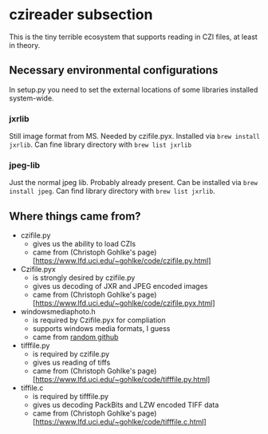 # czireader subsection

This is the tiny terrible ecosystem that supports reading in CZI files, at least in theory.

## Necessary environmental configurations
In setup.py you need to set the external locations of some libraries installed system-wide.

### jxrlib
Still image format from MS. Needed by czifile.pyx. Installed via `brew install jxrlib`. Can fine library directory with `brew list jxrlib`

### jpeg-lib
Just the normal jpeg lib. Probably already present. Can be installed via `brew install jpeg`. Can find library directory with `brew list jxrlib`. 


## Where things came from?
- czifile.py
  * gives us the ability to load CZIs
  * came from (Christoph Gohlke's page)[https://www.lfd.uci.edu/~gohlke/code/czifile.py.html]
- Czifile.pyx
  * is strongly desired by czifile.py
  * gives us decoding of JXR and JPEG encoded images
  * came from (Christoph Gohlke's page)[https://www.lfd.uci.edu/~gohlke/code/czifile.pyx.html]
- windowsmediaphoto.h
  * is required by Czifile.pyx for compliation
  * supports windows media formats, I guess
  * came from [random github](https://raw.githubusercontent.com/curasystems/jxrlib/master/image/sys/windowsmediaphoto.h)
- tifffile.py
  * is required by czifile.py
  * gives us reading of tiffs
  * came from (Christoph Gohlke's page)[https://www.lfd.uci.edu/~gohlke/code/tifffile.py.html]
- tiffile.c
  * is required by tifffile.py
  * gives us decoding PackBits and LZW encoded TIFF data
  * came from (Christoph Gohlke's page)[https://www.lfd.uci.edu/~gohlke/code/tifffile.c.html]

